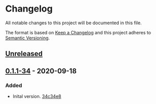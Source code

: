 # Changelog

All notable changes to this project will be documented in this file.

The format is based on [Keep a Changelog](http://keepachangelog.com/)
and this project adheres to [Semantic Versioning](http://semver.org/).

## [Unreleased](https://github.com/atomist-skills/skill-logging/compare/0.1.1-34...HEAD)

## [0.1.1-34](https://github.com/atomist-skills/skill-logging/tree/0.1.1-34) - 2020-09-18

### Added

-   Inital version. [34c34e8](https://github.com/atomist-skills/skill-logging/commit/34c34e846af265224fba2614e9463383f62c6150)
